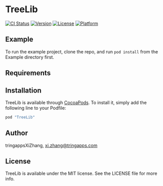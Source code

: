 # TreeLib

[![CI Status](http://img.shields.io/travis/tringappsXiZhang/TreeLib.svg?style=flat)](https://travis-ci.org/tringappsXiZhang/TreeLib)
[![Version](https://img.shields.io/cocoapods/v/TreeLib.svg?style=flat)](http://cocoapods.org/pods/TreeLib)
[![License](https://img.shields.io/cocoapods/l/TreeLib.svg?style=flat)](http://cocoapods.org/pods/TreeLib)
[![Platform](https://img.shields.io/cocoapods/p/TreeLib.svg?style=flat)](http://cocoapods.org/pods/TreeLib)

## Example

To run the example project, clone the repo, and run `pod install` from the Example directory first.

## Requirements

## Installation

TreeLib is available through [CocoaPods](http://cocoapods.org). To install
it, simply add the following line to your Podfile:

```ruby
pod "TreeLib"
```

## Author

tringappsXiZhang, xi.zhang@tringapps.com

## License

TreeLib is available under the MIT license. See the LICENSE file for more info.
